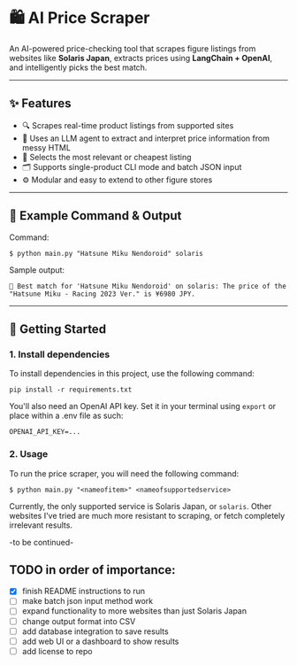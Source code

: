 # 🛍️ AI Price Scraper

An AI-powered price-checking tool that scrapes figure listings from websites like **Solaris Japan**, extracts prices using **LangChain + OpenAI**, and intelligently picks the best match.

---

## ✨ Features

- 🔍 Scrapes real-time product listings from supported sites
- 💬 Uses an LLM agent to extract and interpret price information from messy HTML
- 🧠 Selects the most relevant or cheapest listing
- 🗂️ Supports single-product CLI mode and batch JSON input
- ⚙️ Modular and easy to extend to other figure stores

---

## 🧪 Example Command & Output
Command:
```
$ python main.py "Hatsune Miku Nendoroid" solaris
```

Sample output:
```
🛒 Best match for 'Hatsune Miku Nendoroid' on solaris: The price of the "Hatsune Miku - Racing 2023 Ver." is ¥6980 JPY.
```

---

## 🚀 Getting Started

### 1. Install dependencies
To install dependencies in this project, use the following command:
```
pip install -r requirements.txt
```

You'll also need an OpenAI API key. Set it in your terminal using ```export``` or place within a .env file as such:
```
OPENAI_API_KEY=...
```

### 2. Usage
To run the price scraper, you will need the following command:
```
$ python main.py "<nameofitem>" <nameofsupportedservice>
```

Currently, the only supported service is Solaris Japan, or ```solaris```. Other websites I've tried are much more resistant to scraping, or fetch completely irrelevant results.

-to be continued-

## TODO in order of importance:

- [x] finish README instructions to run
- [ ] make batch json input method work
- [ ] expand functionality to more websites than just Solaris Japan
- [ ] change output format into CSV
- [ ] add database integration to save results
- [ ] add web UI or a dashboard to show results
- [ ] add license to repo
